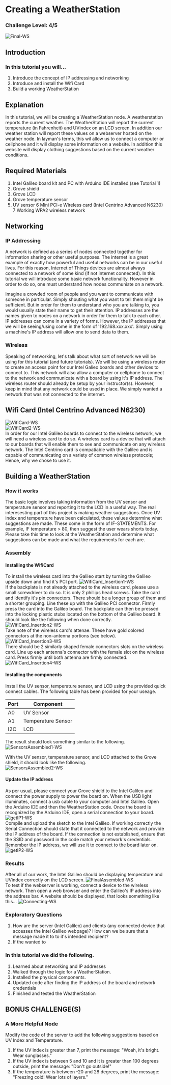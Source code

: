 
# Creating a WeatherStation
### Challenge Level: 4/5
![Final-WS](https://user-images.githubusercontent.com/22579849/32729554-0d581f54-c839-11e7-999c-7cc947be4bbe.jpg) <br />

## Introduction
### In this tutorial you will...
  1. Introduce the concept of IP addressing and networking
  2. Introduce and install the Wifi Card
  3. Build a working WeatherStation
  
## Explanation
In this tutorial, we will be creating a WeatherStation node. A weatherstation reports the current weather. The WeatherStation will report the current temperature (in Fahrenheit) and UVindex on an LCD screen. In addition our weather station will report these values on a webserver hosted on the weather node. In layman's terms, this wil allow us to connect a computer or cellphone and it will display some information on a website. In addition this website will display clothing suggestions based on the current weather conditions.
 
## Required Materials
 1. Intel Galileo board kit and PC with Arduino IDE installed (see Tutorial 1)
 2. Grove shield
 3. Grove LCD
 4. Grove temperature sensor
 5. UV sensor
 6 Mini PCI-e Wireless card (Intel Centrino Advanced N6230)
 7 Working WPA2 wireless network
 
## Networking
### IP Addressing
A network is defined as a series of nodes connected together for information sharing or other useful purposes. The internet is a great example of exactly how powerful and useful networks can be in our useful lives. For this reason, Internet of Things devices are almost always connected to a network of some kind (if not internet connected). In this tutorial we will introduce some basic network functionality. However in order to do so, one must understand how nodes communiate on a network.

Imagine a crowded room of people and you want to communicate with someone in particular. Simply shouting what you want to tell them might be sufficient. But in order for them to understand who you are talking to, you would usually state their name to get their attention. IP addresses are the names given to nodes on a network in order for them to talk to each other. IP addresses can come in a variety of forms. However, the IP addresses that we will be seeing/using come in the form of '192.168.xxx.xxx'. Simply using a machine's IP address will allow one to send data to them.

### Wireless 
Speaking of networking, let's talk about what sort of network we will be using for this tutorial (and future tutorials). We will be using a wireless router to create an access point for our Intel Galieo boards and other devices to connect to. This network will also allow a computer or cellphone to connect to the network and communicate with a board by using it's IP address. The wireless router should already be setup by your instructor(s). However, keep in mind that any network could be used in place. We simply wanted a network that was not connected to the internet.
 
## Wifi Card (Intel Centrino Advanced N6230)
![WifiCard-WS](https://user-images.githubusercontent.com/22579849/32729550-0d16439a-c839-11e7-83f1-66a7f27e87be.jpg) <br />
![WifiCard2-WS](https://user-images.githubusercontent.com/22579849/32729558-0dafd9ce-c839-11e7-904e-6ac32f2c28d9.jpg) <br />
In order for our Intel Galileo boards to connect to the wireless network, we will need a wireless card to do so. A wireless card is a device that will attach to our boards that will enable them to see and communicate on any wireless network. The Intel Centrino card is compatiable with the Galileo and is capable of communicating on a variety of common wireless protocols; Hence, why we chose to use it.

## Building a WeatherStation

### How it works
The basic logic involves taking information from the UV sensor and temperature sensor and reporting it to the LCD in a useful way. The real interesesting part of this project is making weather suggestions. Once UV index and temperature have been calculated, these values determine what suggestions are made. These come in the form of IF-STATEMENTS. For example, IF temperature > 80, then suggest the user wears shorts today. Please take this time to look at the WeatherStation and determine what suggestions can be made and what the requirements for each are.
 
### Assembly
#### Installing the WifiCard
To install the wireless card into the Galileo start by turning the Galileo upside down and find it's PCI port.
![WifiCard_Insertion1-WS](https://user-images.githubusercontent.com/22579849/32729557-0d9c7f50-c839-11e7-9fa2-3bbaffcdc19a.jpg) <br />
If the backplate is not already attached to the wireless card, please use a small screwdriver to do so. It is only 2 phillips head screws. Take the card and identify it's pin connectors. There should be a longer group of them and a shorter grouping. Line these up with the Galileo PCI connector. Firmly press the card into the Galileo board. The backplate can then be pressed into the locking plastic stubs located on the bottom of the Galileo board. It should look like the following when done correctly.
![WifiCard_Insertion2-WS](https://user-images.githubusercontent.com/22579849/32729551-0d2baff0-c839-11e7-9156-e5f137db6c7a.jpg) <br />
Take note of the wireless card's attenae. These have gold colored connectors at the non-antenna portions (see below).
![WifiCard_Insertion3-WS](https://user-images.githubusercontent.com/22579849/32729556-0d84536c-c839-11e7-84a9-56a9d17f2ed1.jpg) <br />
There should be 2 similarly shaped female connectors slots on the wireless card. Line up each antenna's connector with the female slot on the wireless card. Press firmly until both antenna are firmly connected.
![WifiCard_Insertion4-WS](https://user-images.githubusercontent.com/22579849/32729555-0d6f9c7e-c839-11e7-8e65-47c0a2633853.jpg) <br />


#### Installing the components
Install the UV sensor, temperature sensor, and LCD using the provided quick connect cables. The following table has been provided for your useage.<br />

Port | Component
--- | ---
A0  |  UV Sensor
A1  |  Temperature Sensor
I2C |  LCD 

The result should look something similar to the following. <br />
![SensorsAssembled1-WS](https://user-images.githubusercontent.com/22579849/32729560-0dda5410-c839-11e7-810a-ccec19ecb423.jpg) <br />

With the UV sensor, temperature sensor, and LCD attached to the Grove shield, it should look like the following.<br />
![SensorsAssembled2-WS](https://user-images.githubusercontent.com/22579849/32729552-0d4109fe-c839-11e7-8df7-85552b6d44b8.jpg) <br />

#### Update the IP address
As per usual, please connect your Grove shield to the Intel Galileo and connect the power supply to power the board on. When the USB light illuminates, connect a usb cable to your computer and Intel Galileo. Open the Arduino IDE and then the WeatherStation code. Once the board is recognized by the Arduino IDE, open a serial connection to your board.
![getIP1-WS](https://user-images.githubusercontent.com/22579849/32729187-cb776078-c837-11e7-9592-d4ba1e33d384.JPG) <br />
Compile and upload the sketch to the Intel Galileo. If working correctly the Serial Connection should state that it connected to the network and provide the IP address of the board. If the connection is not established, ensure that the SSID and password in the code match your network's credentials. Remember the IP address, we will use it to connect to the board later on.
![getIP2-WS](https://user-images.githubusercontent.com/22579849/32729188-cb8e560c-c837-11e7-9e5a-a0fd2dc080a6.JPG) <br />

### Results
After all of our work, the Intel Galileo should be displaying temperature and UVindex correctly on the LCD screen.
![FinalAssembled-WS](https://user-images.githubusercontent.com/22579849/32729554-0d581f54-c839-11e7-999c-7cc947be4bbe.jpg) <br />
To test if the webserver is working, connect a device to the wireless network. Then open a web browser and enter the Galileo's IP address into the address bar. A website should be displayed, that looks something like this...
![Connecting-WS](https://user-images.githubusercontent.com/22579849/32729189-cba41690-c837-11e7-9bc4-54398665a13c.JPG) <br />

### Exploratory Questions
 1.  How are the server (Intel Galileo) and clients (any connected device that accesses the Intel Galileo webpage)? How can we be sure        that a message made it to to it's intended recipient?
 2.  If the wanted to 

### In this tutorial we did the following.
 
 1. Learned about networking and IP addresses
 2. Walked through the logic for a WeatherStation.
 3. Installed the physical components.
 4. Updated code after finding the IP address of the board and network credentials
 6. Finished and tested the WeatherStation
  
## BONUS CHALLENGE(S)

### A More Helpful Node
Modify the code of the server to add the following suggestions based on UV Index and Temperature.

 1. If the UV index is greater than 7, print the message: "Woah, it's bright. Wear sunglasses."
 2. If the UV index is between 5 and 10 and it is greater than 100 degrees outside, print the message: "Don't go outside!"
 3. If the temperature is between -20 and 28 degrees, print the message: "Freezing cold! Wear lots of layers."
